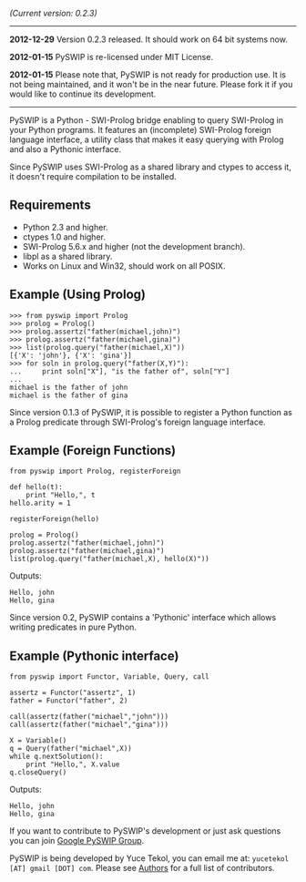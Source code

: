 _(Current version: 0.2.3)_


---

**2012-12-29** Version 0.2.3 released. It should work on 64 bit systems now.

**2012-01-15** PySWIP is re-licensed under MIT License.

**2012-01-15** Please note that, PySWIP is not ready for production use. It is not being maintained, and it won't be in the near future. Please fork it if you would like to continue its development.


---


PySWIP is a Python - SWI-Prolog bridge enabling to query SWI-Prolog in your Python programs. It features an (incomplete) SWI-Prolog foreign language interface, a utility class that makes it easy querying with Prolog and also a Pythonic interface.

Since PySWIP uses SWI-Prolog as a shared library and ctypes to access it, it doesn't require compilation to be installed.

## Requirements ##

  * Python 2.3 and higher.
  * ctypes 1.0 and higher.
  * SWI-Prolog 5.6.x and higher (not the development branch).
  * libpl as a shared library.
  * Works on Linux and Win32, should work on all POSIX.

## Example (Using Prolog) ##
```
>>> from pyswip import Prolog
>>> prolog = Prolog()
>>> prolog.assertz("father(michael,john)")
>>> prolog.assertz("father(michael,gina)")
>>> list(prolog.query("father(michael,X)"))
[{'X': 'john'}, {'X': 'gina'}]
>>> for soln in prolog.query("father(X,Y)"):
...     print soln["X"], "is the father of", soln["Y"]
...
michael is the father of john
michael is the father of gina
```
Since version 0.1.3 of PySWIP, it is possible to register a Python function as a Prolog predicate through SWI-Prolog's foreign language interface.

## Example (Foreign Functions) ##
```
from pyswip import Prolog, registerForeign

def hello(t):
    print "Hello,", t
hello.arity = 1

registerForeign(hello)

prolog = Prolog()
prolog.assertz("father(michael,john)")
prolog.assertz("father(michael,gina)")    
list(prolog.query("father(michael,X), hello(X)"))
```
Outputs:
```
Hello, john
Hello, gina
```
Since version 0.2, PySWIP contains a 'Pythonic' interface which allows writing predicates in pure Python.

## Example (Pythonic interface) ##
```
from pyswip import Functor, Variable, Query, call

assertz = Functor("assertz", 1)
father = Functor("father", 2)

call(assertz(father("michael","john")))
call(assertz(father("michael","gina")))

X = Variable()
q = Query(father("michael",X))
while q.nextSolution():
    print "Hello,", X.value
q.closeQuery()
```
Outputs:
```
Hello, john
Hello, gina
```

If you want to contribute to PySWIP's development or just ask questions you can join [Google PySWIP Group](http://groups.google.com/group/pyswip).

PySWIP is being developed by Yuce Tekol, you can email me at: `yucetekol [AT] gmail [DOT] com`. Please see [Authors](http://code.google.com/p/pyswip/wiki/Authors) for a full list of contributors.
